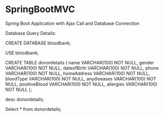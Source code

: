 # SpringBootMVC
Spring Boot Application with Ajax Call and Database Connection



Database Query Details:


CREATE DATABASE bloodbank;

USE  bloodbank;

CREATE TABLE donordetails (
    name VARCHAR(100) NOT NULL,
    gender VARCHAR(100) NOT NULL,
   dateofBirth VARCHAR(100) NOT NULL,
   phone VARCHAR(100) NOT NULL,
   homeAddress VARCHAR(100) NOT NULL,
   bloodType VARCHAR(100) NOT NULL,
   anydiseases VARCHAR(100) NOT NULL,
   positiveBlood VARCHAR(100) NOT NULL,
   allergies VARCHAR(100) NOT NULL
);

desc donordetails;

Select * from donordetails;

